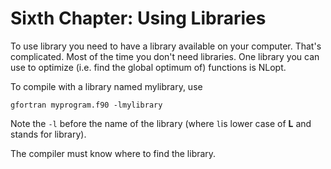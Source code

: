 # Sixth Chapter: Using Libraries

To use library you need to have a library available on your computer. That's complicated. Most of the time you don't need libraries. One library you can use to optimize \(i.e. find the global optimum of\) functions is NLopt.

To compile with a library named mylibrary, use

```
gfortran myprogram.f90 -lmylibrary
```

Note the `-l` before the name of the library \(where `l`is lower case of **L** and stands for library\).

The compiler must know where to find the library.

